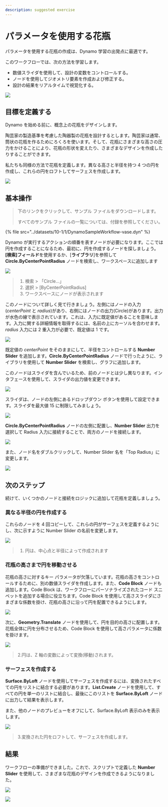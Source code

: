 ```yaml
---
description: suggested exercise
---
```


# パラメータを使用する花瓶

パラメータを使用する花瓶の作成は、Dynamo 学習の出発点に最適です。

このワークフローでは、次の方法を学習します。

* 数値スライダを使用して、設計の変数をコントロールする。
* ノードを使用してジオメトリ要素を作成および修正する。
* 設計の結果をリアルタイムで視覚化する。

![](../../1\_introduction/images/1-2/vase1.gif)

## 目標を定義する

Dynamo を始める前に、概念上の花瓶をデザインします。

陶芸家の製造基準を考慮した陶器製の花瓶を設計するとします。陶芸家は通常、筒状の花瓶を作るためにろくろを使います。そして、花瓶にさまざまな高さの圧力をかけることにより、花瓶の形状を変えたり、さまざまなデザインを作成したりすることができます。

私たちも同様の方法で花瓶を定義します。異なる高さと半径を持つ 4 つの円を作成し、これらの円をロフトしてサーフェスを作成します。

![](../images/10-1/1/vase2.png)

## 基本操作

> 下のリンクをクリックして、サンプル ファイルをダウンロードします。
>
> すべてのサンプル ファイルの一覧については、付録を参照してください。

{% file src="../datasets/10-1/1/DynamoSampleWorkflow-vase.dyn" %}

Dynamo が実行するアクションの順番を表すノードが必要になります。ここでは円を作成することになるため、最初に、円を作成するノードを探しましょう。**[検索]フィールド**を使用するか、[**ライブラリ**]を参照して **Circle.ByCenterPointRadius** ノードを検索し、ワークスペースに追加します

![](../images/10-1/1/vase8.png)

> 1. 検索 > 「Circle...」
> 2. 選択 > [ByCenterPointRadius]
> 3. ワークスペースにノードが表示されます

このノードについて詳しく見て行きましょう。左側にはノードの入力(_centerPoint_ と _radius_)があり、右側にはノードの出力(Circle)があります。出力が水色の線で表示されています。これは、入力に既定値があることを意味します。入力に関する詳細情報を取得するには、名前の上にカーソルを合わせます。_radius_ 入力には 2 重入力が必要で、既定値は 1 です。

![](../images/10-1/1/vase10.png)

既定値の _centerPoint_ をそのままにして、半径をコントロールする **Number Slider** を追加します。**Circle.ByCenterPointRadius** ノードで行ったように、ライブラリを使用して **Number Slider** を検索し、グラフに追加します。

このノードはスライダを含んでいるため、前のノードとは少し異なります。インタフェースを使用して、スライダの出力値を変更できます。

![](../images/10-1/1/vase13\(1\).gif)

スライダは、ノードの左側にあるドロップダウン ボタンを使用して設定できます。スライダを最大値 15 に制限してみましょう。

![](../images/10-1/1/vase11.png)

**Circle.ByCenterPointRadius** ノードの左側に配置し、**Number Slider** 出力を選択して Radius 入力に接続することで、両方のノードを接続します。

![](../images/10-1/1/vase12.png)

また、ノード名をダブルクリックして、Number Slider 名を「Top Radius」に変更します。

![](../images/10-1/1/vase14.png)

## 次のステップ

続けて、いくつかのノードと接続をロジックに追加して花瓶を定義しましょう。

### 異なる半径の円を作成する

これらのノードを 4 回コピーして、これらの円がサーフェスを定義するようにし、次に示すように Number Slider の名前を変更します。

![](<../images/10-1/1/vase4 (1).png>)

> 1. 円は、中心点と半径によって作成されます

### 花瓶の高さまで円を移動させる

花瓶の高さに対するキー パラメータが欠落しています。花瓶の高さをコントロールするために、別の数値スライダを作成します。また、**Code Block** ノードも追加します。Code Block は、ワークフローにパーソナライズされたコード スニペットを追加する場合に役立ちます。Code Block を使用して高さスライダにさまざまな係数を掛け、花瓶の高さに沿って円を配置できるようにします。

![](../images/10-1/1/vase15\(1\).png)

次に、**Geometry.Translate** ノードを使用して、円を目的の高さに配置します。花瓶全体に円を分布させるため、Code Block を使用して高さパラメータに係数を掛けます。

![](../images/10-1/1/vase5.png)

> 2\.円は、Z 軸の変数によって変換(移動)されます。

### サーフェスを作成する

**Surface.ByLoft** ノードを使用してサーフェスを作成するには、変換されたすべての円をリストに結合する必要があります。**List.Create** ノードを使用して、すべての円を単一のリストに結合し、最後にこのリストを **Surface.ByLoft** ノードに出力して結果を表示します。

また、他のノードのプレビューをオフにして、Surface.ByLoft 表示のみを表示します。

![](<../images/10-1/1/vase6 (1).png>)

> 3\.変換された円をロフトして、サーフェスを作成します。

## 結果

ワークフローの準備ができました。これで、スクリプトで定義した **Number Slider** を使用して、さまざまな花瓶のデザインを作成できるようになりました。

![](../../1\_introduction/images/1-2/vase1.gif)

![](../images/10-1/1/vase7.png)
